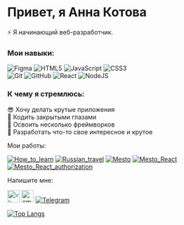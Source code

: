 # Привет, я Анна Котова
⚡ Я начинающий веб-разработчик.

### Мои навыки:  
  
![Figma](https://img.shields.io/badge/figma-%23F24E1E.svg?style=for-the-badge&logo=figma&logoColor=white)
![HTML5](https://img.shields.io/badge/html5-%23E34F26.svg?style=for-the-badge&logo=html5&logoColor=white)
![JavaScript](https://img.shields.io/badge/javascript-%23323330.svg?style=for-the-badge&logo=javascript&logoColor=%23F7DF1E)
![CSS3](https://img.shields.io/badge/css3-%231572B6.svg?style=for-the-badge&logo=css3&logoColor=white)  
![Git](https://img.shields.io/badge/git-%23F05033.svg?style=for-the-badge&logo=git&logoColor=white)
![GitHub](https://img.shields.io/badge/github-%23121011.svg?style=for-the-badge&logo=github&logoColor=white)
![React](https://img.shields.io/badge/react-%2320232a.svg?style=for-the-badge&logo=react&logoColor=%2361DAFB)
![NodeJS](https://img.shields.io/badge/node.js-6DA55F?style=for-the-badge&logo=node.js&logoColor=white)  
  
### К чему я стремлюсь:  
  
😎 Хочу делать крутые приложения  
🤖 Кодить закрытыми глазами  
🎯 Освоить несколько фреймворков  
🚀 Разработать что-то свое интересное и крутое  
  
Мои работы:  
  
[![How_to_learn](https://img.shields.io/badge/-How%20to%20learn-blueviolet)](https://github.com/KotovaAnn/how-to-learn)
[![Russian_travel](https://img.shields.io/badge/-Russian%20travel-informational)](https://github.com/KotovaAnn/russian-travel)
[![Mesto](https://img.shields.io/badge/-Mesto-ff69b4)](https://github.com/KotovaAnn/mesto)
[![Mesto_React](https://img.shields.io/badge/-Mesto%20React-brightgreen)](https://github.com/KotovaAnn/mesto-react)
[![Mesto_React_authorization](https://img.shields.io/badge/-Mesto%20React-orange)](https://github.com/KotovaAnn/react-mesto-auth)
  
Напишите мне:  
  
[<img src='https://kpdplast.ru/ssl/u/1c/24fe12684011ebbbcac910b9ba4a81/-/vk_parketservice.jpg' alt='vk' height='28' style="color: #018acd;">](https://vk.com/toksy) [<img src='https://img.shields.io/badge/-merpri%40mail.ru-red' alt='email' height='28'>](mailto:merpri@mail.ru) [![Telegram](https://img.shields.io/badge/Telegram-2CA5E0?style=for-the-badge&logo=telegram&logoColor=white)](https://t.me/KotovaAnn)  

[![Top Langs](https://github-readme-stats.vercel.app/api/top-langs/?username=anuraghazra&layout=compact)](https://github.com/anuraghazra/github-readme-stats)

<!--
**KotovaAnn/KotovaAnn** is a ✨ _special_ ✨ repository because its `README.md` (this file) appears on your GitHub profile.
-->
